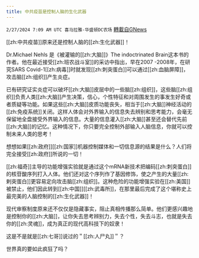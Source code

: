 ```yaml
---
title: 中共疫苗是控制人脑的生化武器
---
```

`2/27/2024 7:09 AM UTC 喜马拉雅-华盛顿DC农场` [轉載自GNews](https://gnews.org/articles/2344594)

[[zh:中共疫苗]]原来还是控制人脑的[[zh:生化武器]]！

Dr.Michael Nehls 是《被灌输的[[zh:大脑]]》The indoctrinated Brain这本书的作者。他在最近接受[[zh:班农战斗室]]的采访中指出，早在2007 -2008年，在研究SARS Covid-1[[zh:病毒]]时就发现[[zh:刺突蛋白]]可以通过[[zh:血脑屏障]]，攻击脑[[zh:组织]]产生炎症。

已有研究证实炎症可以破坏[[zh:大脑]]皮层中的一些脑[[zh:组织]]，这些脑[[zh:组织]]负责人类[[zh:大脑]]产生决策，信心，个性特征和对周围发生的事发生好奇或者质疑等功能。如果这些[[zh:大脑]]皮质功能丧失，相当于[[zh:大脑]]神经活动的[[zh:免疫系统]]关闭。这样人体会对外界输入的信息失去辨别和思考能力，会毫无保留地全盘接受外界输入的信息。大量的信息灌入[[zh:大脑]]甚至还会替代先前[[zh:大脑]]的记忆。这种情况下，你只要完全控制外部输入人脑信息，你就可以控制未来人类的思考！

想想如果[[zh:政府]][[zh:国家]]机器控制媒体和一切信息源的结果是什么？人们将完全接受[[zh:政府]]所说的一切！

[[zh:福奇]]主导的功能增强实验就是通过这个mRNA新技术把编码[[zh:刺突蛋白]]的核苷酸序列打入人体。他们还对这个序列作了基因修饰，使之产生的大量[[zh:剌突蛋白]]更容易定向攻击脑[[zh:组织]]。这种危险的功能增强实验在[[zh:美国]]被禁止，他们因此转到[[zh:中国]][[zh:武毒所]]，在那里最后完成了这个堪称史上最完美的人脑控制的[[zh:生化武器]]！

现代审察制度原来还不仅仅是隐藏事实，阻止真相传播那么简单。他们更感兴趣地是控制你的[[zh:大脑]]，让你失去思考辨别力，失去个性，失去斗志，也就是失去你的[[zh:灵魂]]，成为真正的现代高科技下的奴隶！

这是不是就是[[zh:七哥]]说过的＂[[zh:人尸丸]]＂？

世界真的要如此疯狂了吗？

